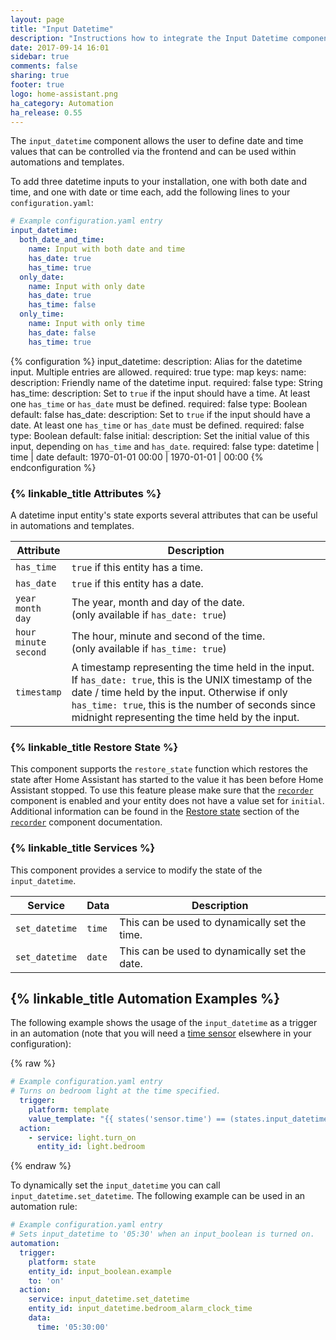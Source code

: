 ```yaml
---
layout: page
title: "Input Datetime"
description: "Instructions how to integrate the Input Datetime component into Home Assistant."
date: 2017-09-14 16:01
sidebar: true
comments: false
sharing: true
footer: true
logo: home-assistant.png
ha_category: Automation
ha_release: 0.55
---
```


The `input_datetime` component allows the user to define date and time values that can be controlled via the frontend and can be used within automations and templates.

To add three datetime inputs to your installation, one with both date and time, and one with date or time each, add the following lines to your `configuration.yaml`:

```yaml
# Example configuration.yaml entry
input_datetime:
  both_date_and_time:
    name: Input with both date and time
    has_date: true
    has_time: true
  only_date:
    name: Input with only date
    has_date: true
    has_time: false
  only_time:
    name: Input with only time
    has_date: false
    has_time: true
```

{% configuration %}
  input_datetime:
    description: Alias for the datetime input. Multiple entries are allowed.
    required: true
    type: map
    keys:
      name:
        description: Friendly name of the datetime input.
        required: false
        type: String
      has_time:
        description: Set to `true` if the input should have a time. At least one `has_time` or `has_date` must be defined.
        required: false
        type: Boolean
        default: false
      has_date:
        description: Set to `true` if the input should have a date. At least one `has_time` or `has_date` must be defined.
        required: false
        type: Boolean
        default: false
      initial:
        description: Set the initial value of this input, depending on `has_time` and `has_date`.
        required: false
        type: datetime | time | date
        default: 1970-01-01 00:00 | 1970-01-01 | 00:00
{% endconfiguration %}

### {% linkable_title Attributes %}

A datetime input entity's state exports several attributes that can be useful in automations and templates.

| Attribute | Description |
| ----- | ----- |
| `has_time` | `true` if this entity has a time.
| `has_date` | `true` if this entity has a date.
| `year`<br>`month`<br>`day` | The year, month and day of the date.<br>(only available if `has_date: true`)
| `hour`<br>`minute`<br>`second` | The hour, minute and second of the time.<br>(only available if `has_time: true`)
| `timestamp` | A timestamp representing the time held in the input.<br>If `has_date: true`, this is the UNIX timestamp of the date / time held by the input. Otherwise if only `has_time: true`, this is the number of seconds since midnight representing the time held by the input.

### {% linkable_title Restore State %}

This component supports the `restore_state` function which restores the state after Home Assistant has started to the value it has been before Home Assistant stopped. To use this feature please make sure that the [`recorder`](/components/recorder/) component is enabled and your entity does not have a value set for `initial`. Additional information can be found in the [Restore state](/components/recorder/#restore-state) section of the [`recorder`](/components/recorder/) component documentation.

### {% linkable_title Services %}

This component provides a service to modify the state of the `input_datetime`.

| Service | Data | Description |
| ----- | ----- | ----- |
| `set_datetime` | `time` | This can be used to dynamically set the time.
| `set_datetime` | `date` | This can be used to dynamically set the date.

## {% linkable_title Automation Examples %}

The following example shows the usage of the `input_datetime` as a trigger in an automation (note that you will need a [time sensor](/components/sensor.time_date/) elsewhere in your configuration):

{% raw %}
```yaml
# Example configuration.yaml entry
# Turns on bedroom light at the time specified.
  trigger:
    platform: template
    value_template: "{{ states('sensor.time') == (states.input_datetime.bedroom_alarm_clock_time.attributes.timestamp | int | timestamp_custom("%H:%M", False)) }}"
  action:
    - service: light.turn_on
      entity_id: light.bedroom
```
{% endraw %}

To dynamically set the `input_datetime` you can call `input_datetime.set_datetime`. The following example can be used in an automation rule:

```yaml
# Example configuration.yaml entry
# Sets input_datetime to '05:30' when an input_boolean is turned on.
automation:
  trigger:
    platform: state
    entity_id: input_boolean.example
    to: 'on'
  action:
    service: input_datetime.set_datetime
    entity_id: input_datetime.bedroom_alarm_clock_time
    data:
      time: '05:30:00'
```
